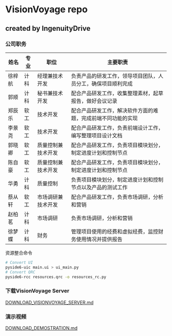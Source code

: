 # VisionVoyage repo

## created by IngenuityDrive

### 公司职务

| 姓名   | 专业 | 职位               | 主要职责                                                     |
| ------ | ---- | ------------------ | ------------------------------------------------------------ |
| 徐梓航 | 计科 | 经理兼技术开发     | 负责产品的研发工作，领导项目团队，人员分工，确保项目顺利完成 |
| 郭顺   | 计科 | 秘书兼技术开发     | 配合产品研发工作，收集整理素材，起草报告，做好会议记录       |
| 郑辰乐 | 软工 | 技术开发           | 配合产品研发工作，解决软件方面的难题，完成前端不同功能的实现 |
| 李景尧 | 软工 | 技术开发           | 配合产品研发工作，负责前端设计工作，编写整理项目设计文档     |
| 郭晓卿 | 软工 | 质量控制兼技术开发 | 配合产品研发工作，负责项目模块划分，制定进度计划和控制节点   |
| 陈自豪 | 软工 | 质量控制兼技术开发 | 配合产品研发工作，负责项目模块划分，制定进度计划和控制节点   |
| 华勇   | 计科 | 质量控制           | 负责项目模块划分，制定进度计划和控制节点以及产品的测试工作   |
| 蔡从轩 | 软工 | 市场调研兼技术开发 | 配合产品研发工作，负责市场调研，分析和营销                   |
| 赵柏茗 | 计科 | 市场调研           | 负责市场调研，分析和营销                                     |
| 徐梦蝶 | 计科 | 财务               | 管理项目使用的经费和虚拟经费，监控财务使用情况并提供报告     |

资源整合命令

```bash
# Convert UI
pyside6-uic main.ui > ui_main.py
# Convert QRC
pyside6-rcc resources.qrc -o resources_rc.py
```

### 下载VisionVoyage Server

[DOWNLOAD_VISIONVOYAGE_SERVER.md](./docs/DOWNLOAD_VISIONVOYAGE_SERVER.md)

### 演示视频

[DOWNLOAD_DEMOSTRATION.md](./docs/DOWNLOAD_DEMOSTRATION.md)
